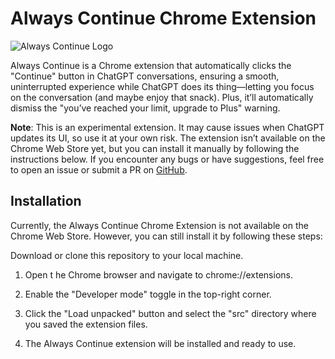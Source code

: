 # Always Continue Chrome Extension

![Always Continue Logo](src/icon128.png)

Always Continue is a Chrome extension that automatically clicks the "Continue" button in ChatGPT conversations, ensuring a smooth, uninterrupted experience while ChatGPT does its thing—letting you focus on the conversation (and maybe enjoy that snack). Plus, it’ll automatically dismiss the "you’ve reached your limit, upgrade to Plus" warning.

**Note**: This is an experimental extension. It may cause issues when ChatGPT updates its UI, so use it at your own risk. The extension isn’t available on the Chrome Web Store yet, but you can install it manually by following the instructions below. If you encounter any bugs or have suggestions, feel free to open an issue or submit a PR on [GitHub](https://github.com/oliveirabruno01/always-continue-ChatGPT/issues).

## Installation
Currently, the Always Continue Chrome Extension is not available on the Chrome Web Store. However, you can still install it by following these steps:

Download or clone this repository to your local machine.

1.  Open t  he Chrome browser and navigate to chrome://extensions.

2. Enable the "Developer mode" toggle in the top-right corner.

3. Click the "Load unpacked" button and select the "src" directory where you saved the extension files.

4. The Always Continue extension will be installed and ready to use.